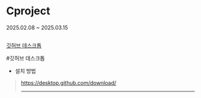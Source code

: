 # Cproject
 2025.02.08 ~ 2025.03.15

##
 [깃허브 데스크톱](#깃허브-데스크톱)

 #깃허브 데스크톱
 
 + 설치 방법
>https://desktop.github.com/download/
>
><hr/>
